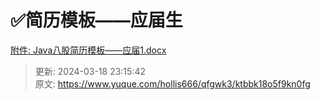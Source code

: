 # ✅简历模板——应届生

[附件: Java八股简历模板——应届1.docx](./attachments/4OXMhtmuMD1sWj6M/Java八股简历模板——应届1.docx)





> 更新: 2024-03-18 23:15:42  
> 原文: <https://www.yuque.com/hollis666/qfgwk3/ktbbk18o5f9kn0fg>